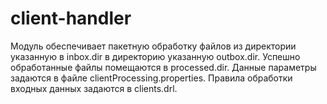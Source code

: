 # client-handler

Модуль обеспечивает пакетную обработку файлов из директории указанную в inbox.dir в директорию указанную outbox.dir.
Успешно обработанные файлы помещаются в processed.dir. Данные параметры задаются в файле clientProcessing.properties.
Правила обработки входных данных задаются в clients.drl.